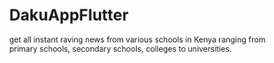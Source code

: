 # DakuAppFlutter
get all instant raving news from various schools in Kenya ranging from primary schools, secondary schools, colleges to universities.
